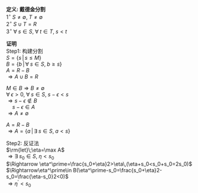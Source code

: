 **定义: 戴德金分割**  
$1^\circ\;S\neq\emptyset,\;T\neq\emptyset$  
$2^\circ\;S\cup T=R$  
$3^\circ\;\forall\;s\in S,\;\forall\;t\in T,\;s<t$  
  
**证明**  
Step1: 构建分割  
$S=\{s\,|\,s\leq M\}$  
$B=\{b\,|\,\forall\;s\in S,\;b\geq s\}$  
$A=R-B$  
$\Rightarrow A\cup B=R$  
  
$M\in B\Rightarrow B\neq\emptyset$  
$\forall\;\epsilon>0,\;\forall\;s\in S,\;s-\epsilon<s$  
$\Rightarrow s-\epsilon\notin B$  
$\quad s-\epsilon\in A$  
$\Rightarrow A\neq\emptyset$  
  
$A=R-B$  
$\Rightarrow A=\{a\,|\,\exists\;s\in S,\;a<s\}$  
  
Step2: 反证法  
$\rm{let}\;\eta=\max A$  
$\Rightarrow\exists\;s_0\in S,\;\eta<s_0$  
$\Rightarrow \eta^\prime=\frac{s_0+\eta}2>\eta\,(\eta+s_0<s_0+s_0=2s_0)$  
$\Rightarrow\eta^\prime\in B(\eta^\prime-s_0=\frac{s_0+\eta}2-s_0=\frac{\eta-s_0}2<0)$  
$\Rightarrow \eta^\prime<s_0$  
